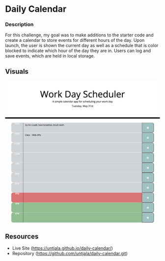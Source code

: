# Daily Calendar
### Description
For this challenge, my goal was to make additions to the starter code and create a calendar to store events for different hours of the day. Upon launch, the user is shown the current day as well as a schedule that is color blocked to indicate which hour of the day they are in. Users can log and save events, which are held in local storage. 
## Visuals 
 ![Daily Calender](/Assets/Work%20Day%20Scheduler.png)
  ## Resources 
 * Live Site (https://untjala.github.io/daily-calendar/)
 * Repository (https://github.com/untjala/daily-calendar.git)